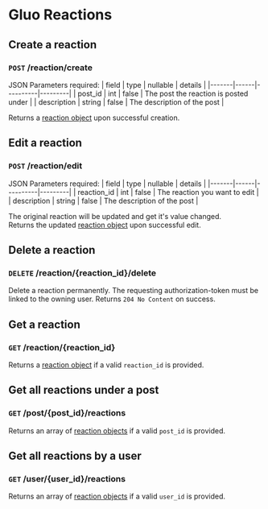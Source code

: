 # Gluo Reactions

## Create a reaction

### `POST` /reaction/create

JSON Parameters required:
| field | type | nullable | details |
|-------|------|----------|---------|
| post_id | int | false | The post the reaction is posted under |
| description | string | false | The description of the post |

Returns a [reaction object](/v4/core/objects.md#reaction-object) upon successful creation.

## Edit a reaction

### `POST` /reaction/edit

JSON Parameters required:
| field | type | nullable | details |
|-------|------|----------|---------|
| reaction_id | int | false | The reaction you want to edit |
| description | string | false | The description of the post |

The original reaction will be updated and get it's value changed.  
Returns the updated [reaction object](/v4/core/objects.md#reaction-object) upon successful edit.

## Delete a reaction

### `DELETE` /reaction/{reaction_id}/delete

Delete a reaction permanently. The requesting authorization-token must be linked to the owning user. Returns `204 No Content` on success.

## Get a reaction

### `GET` /reaction/{reaction_id}

Returns a [reaction object](/v4/core/objects.md#reaction-object) if a valid `reaction_id` is provided.

## Get all reactions under a post

### `GET` /post/{post_id}/reactions

Returns an array of [reaction objects](/v4/core/objects.md#reaction-object) if a valid `post_id` is provided.

## Get all reactions by a user

### `GET` /user/{user_id}/reactions

Returns an array of [reaction objects](/v4/core/objects.md#reaction-object) if a valid `user_id` is provided.
